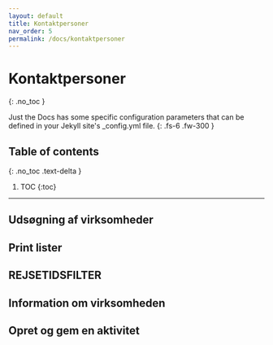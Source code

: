 ```yaml
---
layout: default
title: Kontaktpersoner
nav_order: 5
permalink: /docs/kontaktpersoner
---
```


# Kontaktpersoner
{: .no_toc }


Just the Docs has some specific configuration parameters that can be defined in your Jekyll site's _config.yml file.
{: .fs-6 .fw-300 }

## Table of contents
{: .no_toc .text-delta }

1. TOC
{:toc}

---

## Udsøgning af virksomheder

## Print lister

## REJSETIDSFILTER

## Information om virksomheden

## Opret og gem en aktivitet